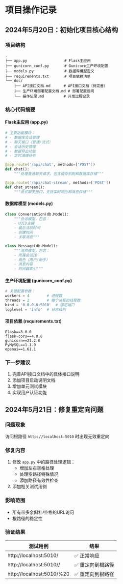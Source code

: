 # 项目操作记录

## 2024年5月20日：初始化项目核心结构

### 项目结构
```
.
├── app.py                 # Flask主应用
├── gunicorn_conf.py       # Gunicorn生产环境配置
├── models.py              # 数据库模型定义
├── requirements.txt       # 项目依赖清单
└── doc/
    ├── API接口文档.md      # API接口文档（待完善）
    ├── 生产环境部署配置文档.md # 部署配置说明
    └── 操作记录.md         # 开发过程记录
```

### 核心代码摘要

#### Flask主应用 (app.py)
```python
# 主要功能模块：
# - 数据库会话管理
# - 聊天接口（普通/流式）
# - 会话历史管理
# - 数据导出功能
# - 定时清理任务

@app.route('/api/chat', methods=['POST'])
def chat():
    """处理普通聊天请求，包含缓存机制和数据库存储"""

@app.route('/api/chat-stream', methods=['POST'])
def chat_stream():
    """流式聊天接口，支持实时响应和消息存储"""
```

#### 数据库模型 (models.py)
```python
class Conversation(db.Model):
    """会话模型，包含：
    - UUID主键
    - 最后活跃时间
    - 创建时间
    - 关联消息"""

class Message(db.Model):
    """消息模型，包含：
    - 所属会话ID
    - 角色（用户/助手）
    - 消息内容
    - 时间戳索引"""
```

#### 生产环境配置 (gunicorn_conf.py)
```python
# 关键配置参数：
workers = 4        # 进程数
threads = 2        # 每个进程的线程数
bind = '0.0.0.0:5010'  # 绑定端口
loglevel = 'info'  # 日志级别
```

#### 项目依赖 (requirements.txt)
```requirements
Flask==3.0.0
flask-cors==4.0.0
gunicorn==21.2.0
PyMySQL==1.1.0
openai==1.61.1
```

### 下一步建议
1. 完善API接口文档中的具体接口说明
2. 添加项目启动说明文档
3. 增加单元测试模块
4. 实现用户认证功能

## 2024年5月21日：修复重定向问题

### 问题现象
访问根路径 `http://localhost:5010` 时出现无效重定向

### 修复内容
1. 修改 `app.py` 中的路径处理逻辑：
   - 增加左右空格处理
   - 处理空路径特殊情况
   - 添加路径有效性检查
2. 添加相关测试用例

### 影响范围
- 所有带多余斜杠/空格的URL访问
- 根路径的稳定性

### 验证结果
| 测试用例 | 结果 |
|---------|------|
| http://localhost:5010/ | ✅ 正常响应 |
| http://localhost:5010// | ✅ 重定向到根路径 |
| http://localhost:5010/%20 | ✅ 重定向到根路径 |
